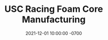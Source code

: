 ---
layout: post
title:  "USC Racing Foam Core Manufacturing"
date:   2021-12-01 10:00:00 -0700
categories: usc-racing
# image:  /assets/star-ccm.png
description: The development of a new manufacturing method for airfoil manufacturing
---